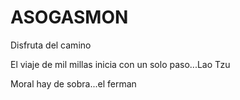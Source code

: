 # ASOGASMON
Disfruta del camino

El viaje de mil millas inicia con un solo paso...Lao Tzu

Moral hay de sobra...el ferman
